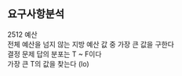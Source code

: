 ## 요구사항분석
2512 예산  
전체 예산을 넘지 않는 지방 예산 값 중 가장 큰 값을 구한다    
결정 문제 답의 분포는 T ~ F이다  
가장 큰 T의 값을 찾는다 (lo)
